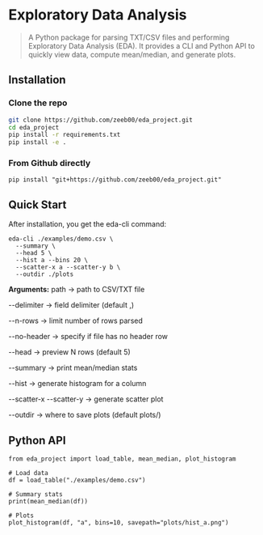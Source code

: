 # Exploratory Data Analysis
> A Python package for parsing TXT/CSV files and performing Exploratory Data Analysis (EDA). It provides a CLI and Python API to quickly view data, compute mean/median, and generate plots.


## Installation

### Clone the repo
```bash
git clone https://github.com/zeeb00/eda_project.git
cd eda_project
pip install -r requirements.txt
pip install -e .
```

### From Github directly 
```
pip install "git+https://github.com/zeeb00/eda_project.git"
```

## Quick Start
After installation, you get the eda-cli command:

```
eda-cli ./examples/demo.csv \
  --summary \
  --head 5 \
  --hist a --bins 20 \
  --scatter-x a --scatter-y b \
  --outdir ./plots
```
**Arguments:**
path → path to CSV/TXT file

--delimiter → field delimiter (default ,)

--n-rows → limit number of rows parsed

--no-header → specify if file has no header row

--head → preview N rows (default 5)

--summary → print mean/median stats

--hist <col> → generate histogram for a column

--scatter-x <col> --scatter-y <col> → generate scatter plot

--outdir → where to save plots (default plots/)

## Python API
```
from eda_project import load_table, mean_median, plot_histogram

# Load data
df = load_table("./examples/demo.csv")

# Summary stats
print(mean_median(df))

# Plots
plot_histogram(df, "a", bins=10, savepath="plots/hist_a.png")

```